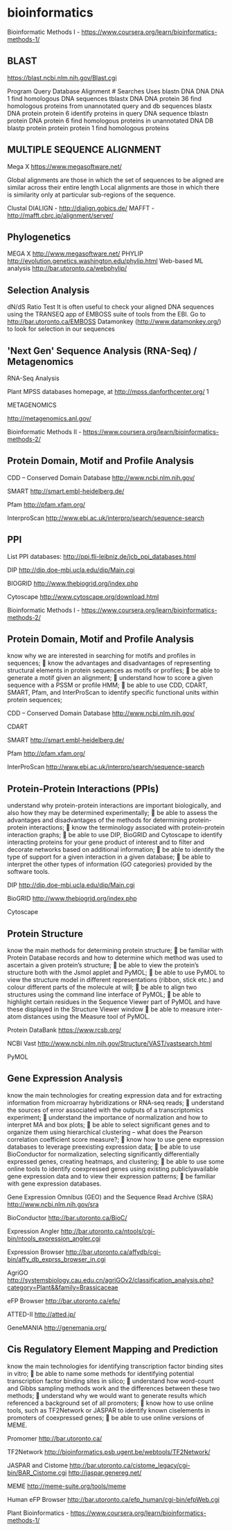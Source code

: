 # bioinformatics

Bioinformatic Methods I - https://www.coursera.org/learn/bioinformatics-methods-1/

## BLAST
https://blast.ncbi.nlm.nih.gov/Blast.cgi

Program Query Database Alignment # Searches Uses
blastn DNA DNA DNA 1 find homologous DNA sequences
tblastx DNA DNA protein 36 find homologous proteins from unannotated
query and db sequences
blastx DNA protein protein 6 identify proteins in query DNA sequence
tblastn protein DNA protein 6 find homologous proteins in unannotated
DNA DB
blastp protein protein protein 1 find homologous proteins

## MULTIPLE SEQUENCE ALIGNMENT 

Mega X
https://www.megasoftware.net/

Global alignments are those in which the set of sequences to be aligned are similar across their
entire length
Local alignments are those in which there is similarity only at particular sub-regions of the
sequence. 

Clustal
DIALIGN - http://dialign.gobics.de/
MAFFT - http://mafft.cbrc.jp/alignment/server/

## Phylogenetics

MEGA X http://www.megasoftware.net/
PHYLIP http://evolution.genetics.washington.edu/phylip.html
Web-based ML analysis http://bar.utoronto.ca/webphylip/ 

## Selection Analysis

dN/dS Ratio Test
It is often useful to check your aligned DNA sequences using the TRANSEQ app of EMBOSS suite of tools from the EBI. Go to http://bar.utoronto.ca/EMBOSS
Datamonkey (http://www.datamonkey.org/) to look for selection in our sequences

## 'Next Gen' Sequence Analysis (RNA-Seq) / Metagenomics

RNA-Seq Analysis

Plant MPSS databases homepage, at http://mpss.danforthcenter.org/ 1

METAGENOMICS

http://metagenomics.anl.gov/

Bioinformatic Methods II - https://www.coursera.org/learn/bioinformatics-methods-2/

##  Protein Domain, Motif and Profile Analysis 

CDD – Conserved Domain Database 
http://www.ncbi.nlm.nih.gov/

SMART
http://smart.embl-heidelberg.de/

Pfam
http://pfam.xfam.org/

InterproScan
http://www.ebi.ac.uk/interpro/search/sequence-search

## PPI
List PPI databases:
http://ppi.fli-leibniz.de/jcb_ppi_databases.html

DIP 
http://dip.doe-mbi.ucla.edu/dip/Main.cgi

BIOGRID
http://www.thebiogrid.org/index.php

Cytoscape
http://www.cytoscape.org/download.html


Bioinformatic Methods I - https://www.coursera.org/learn/bioinformatics-methods-2/

## Protein Domain, Motif and Profile Analysis

know why we are interested in searching for motifs and profiles in sequences;
 know the advantages and disadvantages of representing structural elements in protein
sequences as motifs or profiles;
 be able to generate a motif given an alignment;
 understand how to score a given sequence with a PSSM or profile HMM;
 be able to use CDD, CDART, SMART, Pfam, and InterProScan to identify specific
functional units within protein sequences; 

CDD – Conserved Domain Database 
http://www.ncbi.nlm.nih.gov/

CDART

SMART
http://smart.embl-heidelberg.de/

Pfam
http://pfam.xfam.org/

InterProScan
http://www.ebi.ac.uk/interpro/search/sequence-search

## Protein-Protein Interactions (PPIs)

understand why protein-protein interactions are important biologically, and also how they
may be determined experimentally;
 be able to assess the advantages and disadvantages of the methods for determining
protein-protein interactions;
 know the terminology associated with protein-protein interaction graphs;
 be able to use DIP, BioGRID and Cytoscape to identify interacting proteins for your gene
product of interest and to filter and decorate networks based on additional information;
 be able to identify the type of support for a given interaction in a given database;
 be able to interpret the other types of information (GO categories) provided by the
software tools. 

DIP
http://dip.doe-mbi.ucla.edu/dip/Main.cgi

BioGRID
http://www.thebiogrid.org/index.php

Cytoscape

## Protein Structure

know the main methods for determining protein structure;
 be familiar with Protein Database records and how to determine which method was used
to ascertain a given protein’s structure;
 be able to view the protein’s structure both with the Jsmol applet and PyMOL;
 be able to use PyMOL to view the structure model in different representations (ribbon,
stick etc.) and colour different parts of the molecule at will;
 be able to align two structures using the command line interface of PyMOL;
 be able to highlight certain residues in the Sequence Viewer part of PyMOL and have
these displayed in the Structure Viewer window
 be able to measure inter-atom distances using the Measure tool of PyMOL. 

Protein DataBank
https://www.rcsb.org/

NCBI Vast
http://www.ncbi.nlm.nih.gov/Structure/VAST/vastsearch.html

PyMOL

##  Gene Expression Analysis 

know the main technologies for creating expression data and for extracting information
from microarray hybridizations or RNA-seq reads;
 understand the sources of error associated with the outputs of a transcriptomics
experiment;
 understand the importance of normalization and how to interpret MA and box plots;
 be able to select significant genes and to organize them using hierarchical clustering –
what does the Pearson correlation coefficient score measure?;
 know how to use gene expression databases to leverage preexisting expression data;
 be able to use BioConductor for normalization, selecting significantly differentially
expressed genes, creating heatmaps, and clustering;
 be able to use some online tools to identify coexpressed genes using existing publiclyavailable gene expression data and to view their expression patterns;
 be familiar with gene expression databases. 

Gene Expression Omnibus (GEO) and the Sequence Read Archive (SRA)
http://www.ncbi.nlm.nih.gov/sra

BioConductor
http://bar.utoronto.ca/BioC/

Expression Angler 
http://bar.utoronto.ca/ntools/cgi-bin/ntools_expression_angler.cgi

Expression Browser
http://bar.utoronto.ca/affydb/cgi-bin/affy_db_exprss_browser_in.cgi

AgriGO
http://systemsbiology.cau.edu.cn/agriGOv2/classification_analysis.php?category=Plant&&family=Brassicaceae

eFP Browser 
http://bar.utoronto.ca/efp/

ATTED-II 
http://atted.jp/

GeneMANIA
http://genemania.org/

## Cis Regulatory Element Mapping and Prediction

know the main technologies for identifying transcription factor binding sites in vitro;
 be able to name some methods for identifying potential transcription factor binding sites
in silico;
 understand how word-count and Gibbs sampling methods work and the differences
between these two methods;
 understand why we would want to generate results which referenced a background set of
all promoters;
 know how to use online tools, such as TF2Network or JASPAR to identify known ciselements in promoters of coexpressed genes;
 be able to use online versions of MEME. 

Promomer
http://bar.utoronto.ca/

TF2Network
http://bioinformatics.psb.ugent.be/webtools/TF2Network/

JASPAR and Cistome 
http://bar.utoronto.ca/cistome_legacy/cgi-bin/BAR_Cistome.cgi
http://jaspar.genereg.net/

MEME
http://meme-suite.org/tools/meme

Human eFP Browser
http://bar.utoronto.ca/efp_human/cgi-bin/efpWeb.cgi


Plant Bioinformatics - https://www.coursera.org/learn/bioinformatics-methods-1/





